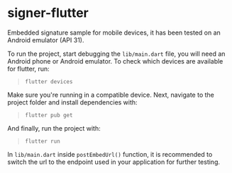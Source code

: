 # signer-flutter

Embedded signature sample for mobile devices, it has been tested on an Android emulator (API 31).

To run the project, start debugging the `lib/main.dart` file, you will need an Android phone or Android emulator. To check which devices are available for flutter, run:

> `flutter devices`

Make sure you're running in a compatible device. Next, navigate to the project folder and install dependencies with:

> `flutter pub get`

And finally, run the project with:

> `flutter run`

In `lib/main.dart` inside `postEmbedUrl()` function, it is recommended to switch the url to the endpoint used in your application for further testing. 